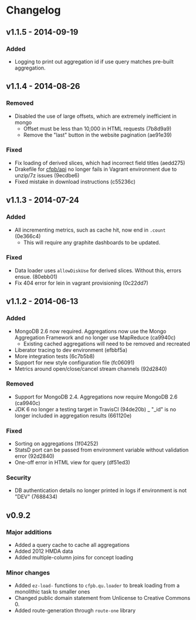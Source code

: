 # Changelog
## v1.1.5 - 2014-09-19

### Added

 - Logging to print out aggregation id if use query matches pre-built aggregation. 

## v1.1.4 - 2014-08-26

### Removed

 - Disabled the use of large offsets, which are extremely inefficient in mongo
   - Offset must be less than 10,000 in HTML requests (7b8d9a9)
   - Remove the "last" button in the website pagination (ae91e39)

### Fixed

 - Fix loading of derived slices, which had incorrect field titles (aedd275)
 - Drakefile for [cfpb/api](https://github.com/cfpb/api) no longer fails in Vagrant environment due to unzip/7z issues (9ecdbe6)
 - Fixed mistake in download instructions (c55236c)

## v1.1.3 - 2014-07-24

### Added

 - All incrementing metrics, such as cache hit, now end in `.count` (0e366c4)
   - This will require any graphite dashboards to be updated.

### Fixed

 - Data loader uses `allowDiskUse` for derived slices. Without this, errors ensue. (80ebb01)
 - Fix 404 error for lein in vagrant provisioning (0c22dd7)

## v1.1.2 - 2014-06-13

### Added
 - MongoDB 2.6 now required. Aggregations now use the Mongo Aggregation Framework and no longer use MapReduce (ca9940c)
    - Existing cached aggregations will need to be removed and recreated
 - Liberator tracing to dev environment (efbbf5a)
 - More integration tests (6c7b5b8)
 - Support for new style configuration file (fc06091)
 - Metrics around open/close/cancel stream channels (92d2840)


### Removed
 - Support for MongoDB 2.4. Aggregations now require MongoDB 2.6 (ca9940c)
 - JDK 6 no longer a testing target in TravisCI (94de20b)
 _ "_id" is no longer included in aggregation results (661120e)

### Fixed

 - Sorting on aggregations (1f04252)
 - StatsD port can be passed from environment variable without validation error (92d2840)
 - One-off error in HTML view for query (df51ed3)

### Security

 - DB authentication details no longer printed in logs if environment is not "DEV" (7688434)


## v0.9.2

### Major additions

* Added a query cache to cache all aggregations
* Added 2012 HMDA data
* Added multiple-column joins for concept loading

### Minor changes

* Added `ez-load-` functions to `cfpb.qu.loader` to break loading from a monolithic task to smaller ones
* Changed public domain statement from Unlicense to Creative Commons 0.
* Added route-generation through `route-one` library
